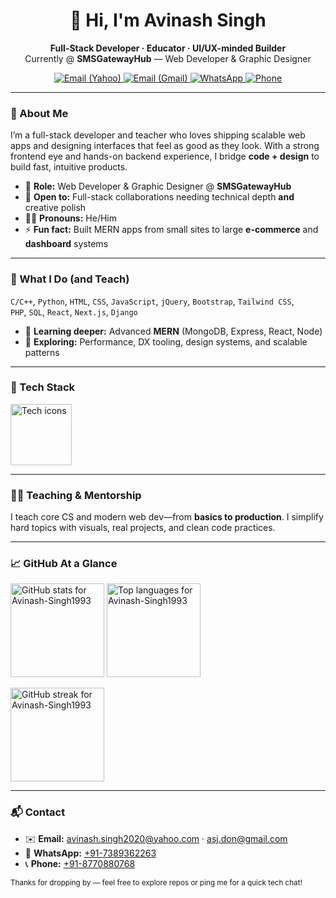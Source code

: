 <!-- Profile README for Avinash Singh -->
<!-- Tip: Create a repo named exactly your username (Avinash-Singh1993) and put this as README.md -->

<h1 align="center">👋 Hi, I'm Avinash Singh</h1>
<p align="center">
  <b>Full-Stack Developer · Educator · UI/UX-minded Builder</b><br/>
  Currently @ <b>SMSGatewayHub</b> — Web Developer & Graphic Designer
</p>

<p align="center">
  <a href="mailto:avinash.singh2020@yahoo.com">
    <img alt="Email (Yahoo)" src="https://img.shields.io/badge/Email-avinash.singh2020%40yahoo.com-blue?logo=gmail">
  </a>
  <a href="mailto:asj.don@gmail.com">
    <img alt="Email (Gmail)" src="https://img.shields.io/badge/Email-asj.don%40gmail.com-blue?logo=gmail">
  </a>
  <a href="https://wa.me/917389362263">
    <img alt="WhatsApp" src="https://img.shields.io/badge/WhatsApp-%2B91-7389362263-25D366?logo=whatsapp&logoColor=white">
  </a>
  <a href="tel:+918770880768">
    <img alt="Phone" src="https://img.shields.io/badge/Call-%2B91-8770880768-0A66C2?logo=google-voice&logoColor=white">
  </a>
</p>

---

### 🚀 About Me
I’m a full-stack developer and teacher who loves shipping scalable web apps and designing interfaces that feel as good as they look. With a strong frontend eye and hands-on backend experience, I bridge **code + design** to build fast, intuitive products.

- 💼 **Role:** Web Developer & Graphic Designer @ **SMSGatewayHub**
- 🤝 **Open to:** Full-stack collaborations needing technical depth **and** creative polish
- 🙋‍♂️ **Pronouns:** He/Him
- ⚡ **Fun fact:** Built MERN apps from small sites to large **e-commerce** and **dashboard** systems

---

### 💼 What I Do (and Teach)
`C/C++`, `Python`, `HTML`, `CSS`, `JavaScript`, `jQuery`, `Bootstrap`, `Tailwind CSS`,  
`PHP`, `SQL`, `React`, `Next.js`, `Django`

- 🌱 **Learning deeper:** Advanced **MERN** (MongoDB, Express, React, Node)  
- 🔎 **Exploring:** Performance, DX tooling, design systems, and scalable patterns

---

### 🧰 Tech Stack
<p align="left">
  <img src="https://skillicons.dev/icons?i=c,cpp,html,css,js,php,mysql,bootstrap,tailwind,figma,react,nextjs,nodejs,express,mongodb,python,django,git,github,aws" height="98" alt="Tech icons" />
</p>

---

### 🧑‍🏫 Teaching & Mentorship
I teach core CS and modern web dev—from **basics to production**. I simplify hard topics with visuals, real projects, and clean code practices.

---

### 📈 GitHub At a Glance
<p>
  <!-- Light API usage to avoid rate-limit errors -->
  <img
    src="https://github-readme-stats.vercel.app/api?username=Avinash-Singh1993&show_icons=true&hide_title=true&rank_icon=github&include_all_commits=false&count_private=false&cache_seconds=86400&theme=transparent"
    height="150"
    alt="GitHub stats for Avinash-Singh1993"
  />
  <img
    src="https://github-readme-stats.vercel.app/api/top-langs/?username=Avinash-Singh1993&layout=compact&langs_count=8&cache_seconds=86400&theme=transparent"
    height="150"
    alt="Top languages for Avinash-Singh1993"
  />
</p>
<p>
  <img
    src="https://streak-stats.demolab.com/?user=Avinash-Singh1993&theme=transparent&hide_longest_streak=true"
    height="150"
    alt="GitHub streak for Avinash-Singh1993"
  />
</p>

---

### 📬 Contact
- ✉️ **Email:** <a href="mailto:avinash.singh2020@yahoo.com">avinash.singh2020@yahoo.com</a> · <a href="mailto:asj.don@gmail.com">asj.don@gmail.com</a>  
- 💬 **WhatsApp:** <a href="https://wa.me/917389362263">+91-7389362263</a>  
- 📞 **Phone:** <a href="tel:+918770880768">+91-8770880768</a>

<sub>Thanks for dropping by — feel free to explore repos or ping me for a quick tech chat!</sub>

